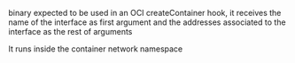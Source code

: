binary expected to be used in an OCI createContainer hook, it receives the name
of the interface as first argument and the addresses associated to the interface
as the rest of arguments

It runs inside the container network namespace
